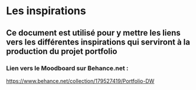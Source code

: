 # Les inspirations

## Ce document est utilisé pour y mettre les liens vers les différentes inspirations qui serviront à la production du projet portfolio

### Lien vers le Moodboard sur Behance.net : 

https://www.behance.net/collection/179527419/Portfolio-DW

